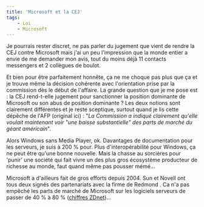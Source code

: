 ```yaml
---
title: 'Microsoft et la CEJ'
tags:
    - Loi
    - Microsoft
---
```


Je pourrais rester discret, ne pas parler du jugement que vient de rendre la CEJ
contre Microsoft mais j'ai un peu l'impression que la monde entier a envie de me
demander mon avis, tout du moins déjà 11 contacts messengers et 2 collègues de
boulot.

Et bien pour être parfaitement honnête, ça ne me choque pas plus que ça et je
trouve même la décision cohérente avec l'orientation prise par la commission dès
le début de l'affaire. La grande question que je me pose est : la CEJ
rend-t-elle jugement pour sanctionner la position dominante de Microsoft ou son
abus de position dominante ? Les deux notions sont clairement différentes et je
reste sceptique, surtout quand je lis cette dépêche de l'AFP (original ici) :
"_La Commission a indiqué clairement qu'elle voulait maintenant voir "une baisse
substantielle" des parts de marché du géant américain_".

Alors Windows sans Media Player, ok. Davantages de documentation pour les
serveurs, je suis à 200 % pour. Plus d'interopérabilité pour Windows, ça ne peut
être qu'une bonne nouvelle. Mais la chasse au sorcières pour 'punir' une société
qui fait vivre un des plus gros écosystème producteur de richesse au monde, faut
quand même pas pousser mémé…

Microsoft a d'ailleurs fait de gros efforts depuis 2004\. Sun et Novell ont tous
deux signés des partenariats avec la firme de Redmond . Ca n'a pas empêché les
parts de marché de Microsoft sur les logiciels serveurs de passer de 40 % à 80 %
([chiffres ZDnet](http://www.zdnet.fr/actualites/concurrence-le-bras-de-fer-entre-microsoft-et-bruxelles-n-est-pas-termine-39373364.htm))…
